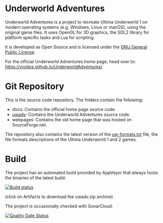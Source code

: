 # Underworld Adventures

Underworld Adventures is a project to recreate Ultima Underworld 1 on modern
operating systems (e.g. Windows, Linux or macOS), using the original game
files. It uses OpenGL for 3D graphics, the SDL2 library for platform specific
tasks and Lua for scripting.

It is developed as Open Source and is licensed under the
[GNU General Public License](LICENSE).

For the official Underworld Adventures home page, head over to:
https://vividos.github.io/UnderworldAdventures/

# Git Repository

This is the source code repository. The folders contain the following:

* docs: Contains the official home page source code.
* [uwadv](uwadv/README.md): Contains the Underworld Adventures source code.
* webpages: Contains the old home page that was hosted on SourceForge.net.

The repository also contains the latest version of the
[uw-formats.txt](https://github.com/vividos/UnderworldAdventures/blob/master/uwadv/docs/uw-formats.txt) file,
the file formats descriptions of the Ultima Underworld 1 and 2 games.

# Build

The project has an automated build provided by AppVeyor that always hosts the
binaries of the latest build:

[![Build status](https://ci.appveyor.com/api/projects/status/pi4hkego4ja858u4?svg=true)](https://ci.appveyor.com/project/vividos/underworldadventures)

(click on Artifacts to download the uwadv.zip archive)

The project is occasionally checked with SonarCloud:

[![Quality Gate Status](https://sonarcloud.io/api/project_badges/measure?project=UnderworldAdventures&metric=alert_status)](https://sonarcloud.io/dashboard?id=UnderworldAdventures)
